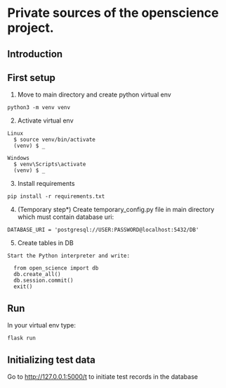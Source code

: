# Private sources of the openscience project.

Introduction
------------

First setup
------------

  1. Move to main directory and create python virtual env

    python3 -m venv venv
  
  2. Activate virtual env

    Linux
      $ source venv/bin/activate
      (venv) $ _
 
    Windows 
      $ venv\Scripts\activate
      (venv) $ _
 
  3. Install requirements
  
    pip install -r requirements.txt
  
  4. (Temporary step*) Create temporary_config.py file in main directory which must contain database uri:

    DATABASE_URI = 'postgresql://USER:PASSWORD@localhost:5432/DB'
  
  5. Create tables in DB

    Start the Python interpreter and write:
  
      from open_science import db
      db.create_all()
      db.session.commit()
      exit()

Run
------------

In your virtual env type:

    flask run
  
Initializing test data
------------

Go to http://127.0.0.1:5000/t to initiate test records in the database 